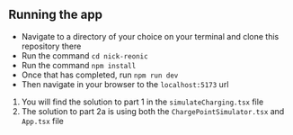 ## Running the app
- Navigate to a directory of your choice on your terminal and clone this repository there
- Run the command `cd nick-reonic`
- Run the command `npm install`
- Once that has completed, run `npm run dev`
- Then navigate in your browser to the `localhost:5173` url

1) You will find the solution to part 1 in the `simulateCharging.tsx` file
2) The solution to part 2a is using both the `ChargePointSimulator.tsx` and `App.tsx` file
